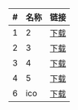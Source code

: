 | #   | 名称                        | 链接                      |
| --- | --------------------------- | ------------------------- |
| 1   | 2      | [下载](./2.jpg) |
| 2   | 3      | [下载](./3.png) |
| 3   | 4      | [下载](./4.jpg) |
| 4   | 5      | [下载](./5.png) |
| 6   | ico      | [下载](./ico.png) |